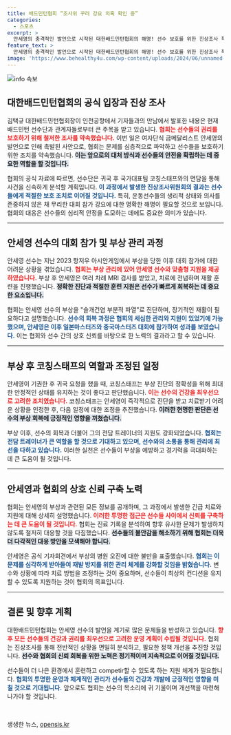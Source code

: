 ```yaml
---
title: 배드민턴협회 “조사위 꾸려 강요 의혹 확인 중”
categories:
  - 스포츠
excerpt: >
  안세영의 충격적인 발언으로 시작된 대한배드민턴협회의 해명! 선수 보호를 위한 진상조사 착수와 안세영의 부상 관리에 대해 밝혀진 사실은? 자세한 내용을 통해 그 진실을 파헤친다!
feature_text: >
  안세영의 충격적인 발언으로 시작된 대한배드민턴협회의 해명! 선수 보호를 위한 진상조사 착수와 안세영의 부상 관리에 대해 밝혀진 사실은? 자세한 내용을 통해 그 진실을 파헤친다!
image: 'https://www.behealthy4u.com/wp-content/uploads/2024/06/unnamed-file.png'
---
```


<p><img src="https://www.behealthy4u.com/wp-content/uploads/2024/06/unnamed-file.png" alt="info 속보" /></p>

<h2 data-ke-size="size26">대한배드민턴협회의 공식 입장과 진상 조사</h2>

<p data-ke-size="size16">김택규 대한배드민턴협회장이 인천공항에서 기자들과의 만남에서 발표한 내용은 현재 배드민턴 선수단과 관계자들로부터 큰 주목을 받고 있습니다. <b><span style="color: #ee2323;">협회는 선수들의 권리를 보호하기 위해 철저한 조사를 약속했습니다.</span></b> 이번 일은 여자단식 금메달리스트 안세영의 발언으로 인해 촉발된 사안으로, 협회는 문제를 심층적으로 파악하고 선수들을 보호하기 위한 조치를 약속했습니다. <b><span style="background-color: #21538527;">이는 앞으로의 대처 방식과 선수들의 안전을 확립하는 데 중요한 역할을 할 것입니다.</span></b></p>

<p data-ke-size="size16">협회의 공식 자료에 따르면, 선수단은 귀국 후 국가대표팀 코칭스태프와의 면담을 통해 사건을 신속하게 분석할 계획입니다. <b><span style="color: #1a5490;">이 과정에서 발생한 진상조사위원회의 결과는 선수들에게 적절한 보호 조치로 이어질 것입니다.</span></b> 특히, 운동선수들의 생리적 상태와 의사를 존중하지 않은 채 무리한 대회 참가 강요에 대한 명확한 해명이 필요할 것으로 보입니다. 협회의 대응은 선수들의 심리적 안정을 도모하는 데에도 중요한 의미가 있습니다.</p>

<hr>

<h2 data-ke-size="size26">안세영 선수의 대회 참가 및 부상 관리 과정</h2>

<p data-ke-size="size16">안세영 선수는 지난 2023 항저우 아시안게임에서 부상을 당한 이후 대회 참가에 대한 어려운 상황을 겪었습니다. <b><span style="color: #ee2323;">협회는 부상 관리에 있어 안세영 선수와 맞춤형 지원을 제공하였습니다.</span></b> 부상 후 안세영은 여러 차례 MRI 검사를 받았고, 치료에 전념하며 재활 훈련을 진행했습니다. <b><span style="background-color: #21538527;">정확한 진단과 적절한 훈련 지원은 선수가 빠르게 회복하는 데 중요한 요소입니다.</span></b></p>

<p data-ke-size="size16">협회는 안세영 선수의 부상을 "슬개건염 부분적 파열"로 진단하며, 장기적인 재활이 필요하다고 설명했습니다. <b><span style="color: #1a5490;">선수의 회복 과정은 협회의 세심한 관리와 지원이 있었기에 가능했으며, 안세영은 이후 일본마스터즈와 중국마스터즈 대회에 참가하여 성과를 보였습니다.</span></b> 이는 협회와 선수 간의 상호 신뢰를 바탕으로 한 노력의 결과라고 할 수 있습니다.</p>

<hr>

<h2 data-ke-size="size26">부상 후 코칭스태프의 역할과 조정된 일정</h2>

<p data-ke-size="size16">안세영이 기권한 후 귀국 요청을 했을 때, 코칭스태프는 부상 진단의 정확성을 위해 최대한 안정적인 상태를 유지하는 것이 좋다고 판단했습니다. <b><span style="color: #ee2323;">이는 선수의 건강을 최우선으로 고려한 조치였습니다.</span></b> 코칭스태프는 안세영이 즉각적으로 진단을 받고 치료받기 어려운 상황을 인정한 후, 다음 일정에 대한 조정을 추진했습니다. <b><span style="background-color: #21538527;">이러한 현명한 판단은 선수의 부상 회복에 긍정적인 영향을 끼쳤습니다.</span></b></p>

<p data-ke-size="size16">부상 이후, 선수의 회복과 더불어 그의 전담 트레이너의 지원도 강화되었습니다. <b><span style="color: #1a5490;">협회는 전담 트레이너가 큰 역할을 할 것으로 기대하고 있으며, 선수와의 소통을 통해 관리에 최선을 다하고 있습니다.</span></b> 이러한 실천은 선수들이 부상을 예방하고 경기력을 극대화하는 데 큰 도움이 될 것입니다.</p>

<hr>

<h2 data-ke-size="size26">안세영과 협회의 상호 신뢰 구축 노력</h2>

<p data-ke-size="size16">협회는 안세영의 부상과 관련된 모든 정보를 공개하며, 그 과정에서 발생한 긴급 치료와 지원에 대해 상세히 설명했습니다. <b><span style="color: #ee2323;">이러한 투명한 접근은 선수들 사이에서 신뢰를 구축하는 데 큰 도움이 될 것입니다.</span></b> 협회는 진료 기록을 분석하여 향후 유사한 문제가 발생하지 않도록 철저히 대응할 것을 다짐했습니다. <b><span style="background-color: #21538527;">선수들의 불안감을 해소하기 위해 협회는 더욱더 다각적인 대응 방안을 모색해야 합니다.</span></b></p>

<p data-ke-size="size16">안세영은 공식 기자회견에서 부상의 병원 오진에 대한 불만을 표출했습니다. <b><span style="color: #1a5490;">협회는 이 문제를 심각하게 받아들여 재발 방지를 위한 관리 체계를 강화할 것임을 밝혔습니다.</span></b> 변수와 상황에 따라 치료 방법을 조정하는 것이 중요하며, 선수들이 최상의 컨디션을 유지할 수 있도록 지원하는 것이 협회의 목표입니다.</p>

<hr>

<h2 data-ke-size="size26">결론 및 향후 계획</h2>

<p data-ke-size="size16">대한배드민턴협회는 안세영 선수의 발언을 계기로 많은 문제들을 반성하고 있습니다. <b><span style="color: #ee2323;">향후 모든 선수들의 건강과 권리를 최우선으로 고려한 운영 계획이 수립될 것입니다.</span></b> 협회는 진상조사를 통해 전반적인 상황을 면밀히 분석하고, 필요한 정책 개선을 추진할 것입니다. <b><span style="background-color: #21538527;">선수와 협회의 신뢰 회복을 위한 노력은 정기적이며 지속적으로 이어질 것입니다.</span></b></p>

<p data-ke-size="size16">선수들이 더 나은 환경에서 훈련하고 competir할 수 있도록 하는 지원 체계가 필요합니다. <b><span style="color: #1a5490;">협회의 투명한 운영과 체계적인 관리가 선수들의 건강과 개발에 긍정적인 영향을 미칠 것으로 기대됩니다.</span></b> 앞으로도 협회는 선수의 목소리에 귀 기울이며 개선책을 마련해 나가야 할 것입니다.</p>

<p data-ke-size="size16">&nbsp;</p>
생생한 뉴스, <a href="https://opensis.kr" rel="dofollow">opensis.kr</a>


